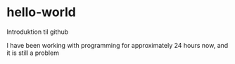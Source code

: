 # hello-world
Introduktion til github

I have been working with programming for approximately 24 hours now, and it is still a problem
